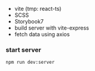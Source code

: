 - vite (tmp: react-ts)
- SCSS
- Storybook7
- build server with vite-express
- fetch data using axios

### start server

```
npm run dev:server
```

